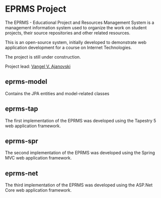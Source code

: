 # EPRMS Project

The EPRMS - Educational Project and Resources Management System is a management information system used to organize the work on student projects, their source repositories and other related resources. 

This is an open-source system, initially developed to demonstrate web application development for a course on Internet Technologies.

The project is still under construction.

Project lead: [Vangel V. Ajanovski](https://ajanovski.info)

## eprms-model

Contains the JPA entities and model-related classes

## eprms-tap

The first implementation of the EPRMS was developed using the Tapestry 5 web application framework.

## eprms-spr 

The second implementation of the EPRMS was developed using the Spring MVC web application framework.

## eprms-net

The third implementation of the EPRMS was developed using the ASP.Net Core web application framework.


